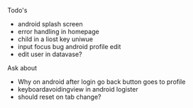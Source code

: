 Todo's
- android splash screen
- error handling in homepage
- child in a liost key uniwue
- input focus bug android profile edit
- edit user in datavase?

Ask about
- Why on android after login go back button goes to profile
- keyboardavoidingview in android logister
- should reset on tab change?